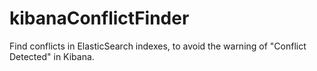 # kibanaConflictFinder
Find conflicts in ElasticSearch indexes, to avoid the warning of "Conflict Detected" in Kibana.
